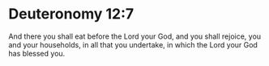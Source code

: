 # Deuteronomy 12:7

And there you shall eat before the Lord your God, and you shall rejoice, you and your households, in all that you undertake, in which the Lord your God has blessed you.
